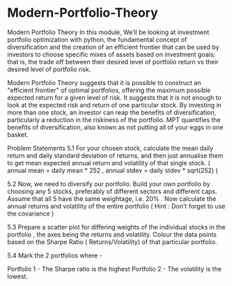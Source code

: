 # Modern-Portfolio-Theory
Modern Portfolio Theory
In this module, We’ll be looking at investment portfolio optimization with python, the fundamental concept of diversification and the creation of an efficient frontier that can be used by investors to choose specific mixes of assets based on investment goals; that is, the trade off between their desired level of portfolio return vs their desired level of portfolio risk.

Modern Portfolio Theory suggests that it is possible to construct an "efficient frontier" of optimal portfolios, offering the maximum possible expected return for a given level of risk. It suggests that it is not enough to look at the expected risk and return of one particular stock. By investing in more than one stock, an investor can reap the benefits of diversification, particularly a reduction in the riskiness of the portfolio. MPT quantifies the benefits of diversification, also known as not putting all of your eggs in one basket.

Problem Statements
5.1 For your chosen stock, calculate the mean daily return and daily standard deviation of returns, and then just annualise them to get mean expected annual return and volatility of that single stock. ( annual mean = daily mean * 252 , annual stdev = daily stdev * sqrt(252) )

5.2 Now, we need to diversify our portfolio. Build your own portfolio by choosing any 5 stocks, preferably of different sectors and different caps. Assume that all 5 have the same weightage, i.e. 20% . Now calculate the annual returns and volatility of the entire portfolio ( Hint : Don't forget to use the covariance )

5.3 Prepare a scatter plot for differing weights of the individual stocks in the portfolio , the axes being the returns and volatility. Colour the data points based on the Sharpe Ratio ( Returns/Volatility) of that particular portfolio.

5.4 Mark the 2 portfolios where -

Portfolio 1 - The Sharpe ratio is the highest
Portfolio 2 - The volatility is the lowest.
